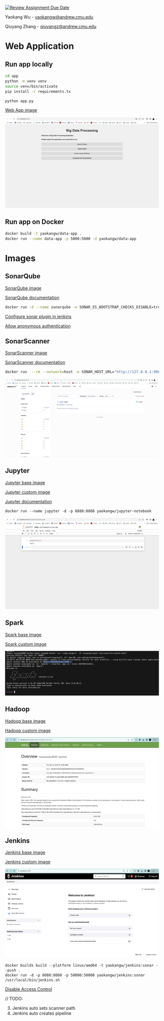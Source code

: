 [![Review Assignment Due Date](https://classroom.github.com/assets/deadline-readme-button-24ddc0f5d75046c5622901739e7c5dd533143b0c8e959d652212380cedb1ea36.svg)](https://classroom.github.com/a/gmvPxYB2)


Yaokang Wu - yaokangw@andrew.cmu.edu

Qiuyang Zhang - qiuyangz@andrew.cmu.edu

# Web Application

## Run app locally

```bash
cd app
python -m venv venv
source venv/bin/activate
pip install -r requirements.tx
```

```bash
python app.py
```

[Web App image](https://hub.docker.com/r/yaokangw/data-app)

![Web App Screenshot](imgs/webapp.jpg)

## Run app on Docker


```bash
docker build -t yaokangw/data-app .
docker run --name data-app -p 5000:5000 -d yaokangw/data-app
```

# Images

## SonarQube

[SonarQube image](https://hub.docker.com/_/sonarqube)

[SonarQube documentation](https://docs.sonarsource.com/sonarqube/latest/setup-and-upgrade/install-the-server/)

```bash
docker run -d --name sonarqube -e SONAR_ES_BOOTSTRAP_CHECKS_DISABLE=true -p 9000:9000 sonarqube:latest
```

[Configure sonar plugin in jenkins](https://github.com/jenkinsci/configuration-as-code-plugin/blob/master/demos/sonarqube/README.md)

[Allow anonymous authentication](https://stackoverflow.com/questions/65270209/allow-anonymous-authentication-on-sonarqube-8-6)

## SonarScanner

[SonarScanner image](https://hub.docker.com/r/sonarsource/sonar-scanner-cli)

[SonarScanner documentation](https://docs.sonarsource.com/sonarqube/latest/analyzing-source-code/scanners/sonarscanner/)

```bash
docker run  --rm --network=host -e SONAR_HOST_URL="http://127.0.0.1:9000" -e SONAR_SCANNER_OPTS="-Dsonar.projectKey=dummy" -e SONAR_TOKEN="squ_3d972dd73f4e3a7abf386ae9eda5c70ee05b683a" -v "https://github.com/Hallimede/dummy-project" sonarsource/sonar-scanner-cli
```

![SonarQube Screenshot](imgs/sonarqube.jpg)

## Jupyter

[Jupyter base image](https://hub.docker.com/r/jupyter/base-notebook)

[Jupyter custom image](https://hub.docker.com/repository/docker/yaokangw/jupyter-notebook/general)

[Jupyter documentation](https://jupyter-docker-stacks.readthedocs.io/en/latest/index.html)

```
docker run --name jupyter -d -p 8888:8888 yaokangw/jupyter-notebook
```

![Jupyter Notebook Screenshot](imgs/jupyternotebook.jpg)


## Spark

[Spark base image](https://hub.docker.com/layers/apache/spark/latest/images/sha256-a4a48089219912a8a87d7928541d576df00fc8d95f18a1509624e32b0e5c97d7?context=explore)


[Spark custom image](https://hub.docker.com/layers/qiuyangz/spark/latest/images/sha256-3809b9a329db6b13278661155941c7aad31e7d94abd39692d9cd1f562ded3043?context=repo)


![Spark Screenshot](imgs/spark.jpg)


## Hadoop

[Hadoop base image](https://hub.docker.com/layers/apache/hadoop/3/images/sha256-af361b20bec0dfb13f03279328572ba764926e918c4fe716e197b8be2b08e37f?context=explore)

[Hadoop custom image](https://hub.docker.com/layers/qiuyangz/myhadoop/latest/images/sha256-af361b20bec0dfb13f03279328572ba764926e918c4fe716e197b8be2b08e37f?context=repo)


![Hadoop Screenshot](imgs/hadoop.jpg)

## Jenkins

[Jenkins base image](https://hub.docker.com/layers/jenkins/jenkins/2.414.2-jdk17/images/sha256-8f8122dca2bce1df41da1cbeb8976f2603af6b76928f3bfcc6446e6a6eb126d4?context=explore)

[Jenkins custom image](https://hub.docker.com/layers/qiuyangz/myjenkins/latest/images/sha256-47cb6d1b01bf90535e1f7e9ff377ec07db4792328ca238425ecf181a740289a9?context=repo)

![Jenkins Screenshot](imgs/jenkins.jpg)

```
docker buildx build --platform linux/amd64 -t yaokangw/jenkins:sonar --push .
docker run -d -p 8080:8080 -p 50000:50000 yaokangw/jenkins:sonar /usr/local/bin/jenkins.sh
```

[Disable Access Control](https://www.jenkins.io/doc/book/security/access-control/disable/)


// TODO:

3. Jenkins auto sets scanner path
4. Jenkins auto creates pipeline